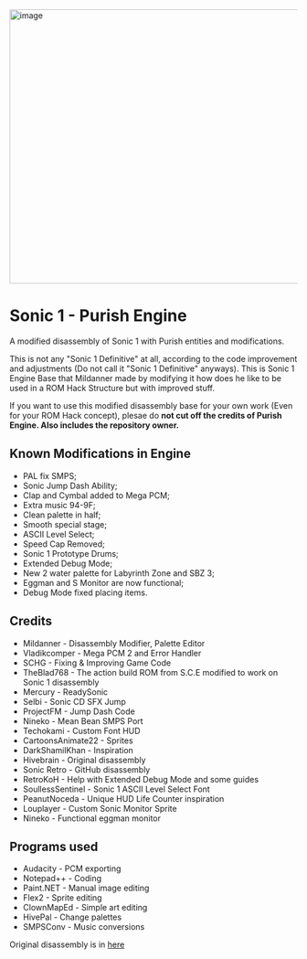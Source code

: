 <img width="640" height="480" alt="image" src="https://github.com/user-attachments/assets/d8cb881b-5a60-4c25-9cfd-eab6585ea23e" />

# Sonic 1 - Purish Engine
A modified disassembly of Sonic 1 with Purish entities and modifications.

This is not any "Sonic 1 Definitive" at all, according to the code improvement and adjustments (Do not call it "Sonic 1 Definitive" anyways). This is Sonic 1 Engine Base that Mildanner made by modifying it how does he like to be used in a ROM Hack Structure but with improved stuff.

If you want to use this modified disassembly base for your own work (Even for your ROM Hack concept), plesae do **not cut off the credits of Purish Engine. Also includes the repository owner.**

## Known Modifications in Engine
* PAL fix SMPS;
* Sonic Jump Dash Ability;
* Clap and Cymbal added to Mega PCM;
* Extra music 94-9F;
* Clean palette in half;
* Smooth special stage;
* ASCII Level Select;
* Speed Cap Removed;
* Sonic 1 Prototype Drums;
* Extended Debug Mode;
* New 2 water palette for Labyrinth Zone and SBZ 3;
* Eggman and S Monitor are now functional;
* Debug Mode fixed placing items.
## Credits
* Mildanner - Disassembly Modifier, Palette Editor
* Vladikcomper - Mega PCM 2 and Error Handler
* SCHG - Fixing & Improving Game Code
* TheBlad768 - The action build ROM from S.C.E modified to work on Sonic 1 disassembly
* Mercury - ReadySonic
* Selbi - Sonic CD SFX Jump
* ProjectFM - Jump Dash Code
* Nineko - Mean Bean SMPS Port
* Techokami - Custom Font HUD
* CartoonsAnimate22 - Sprites
* DarkShamilKhan - Inspiration
* Hivebrain - Original disassembly
* Sonic Retro - GitHub disassembly
* RetroKoH - Help with Extended Debug Mode and some guides
* SoullessSentinel - Sonic 1 ASCII Level Select Font
* PeanutNoceda - Unique HUD Life Counter inspiration
* Louplayer - Custom Sonic Monitor Sprite
* Nineko - Functional eggman monitor
## Programs used
* Audacity - PCM exporting
* Notepad++ - Coding
* Paint.NET - Manual image editing
* Flex2 - Sprite editing
* ClownMapEd - Simple art editing
* HivePal - Change palettes
* SMPSConv - Music conversions

Original disassembly is in [here](https://github.com/sonicretro/s1disasm)
